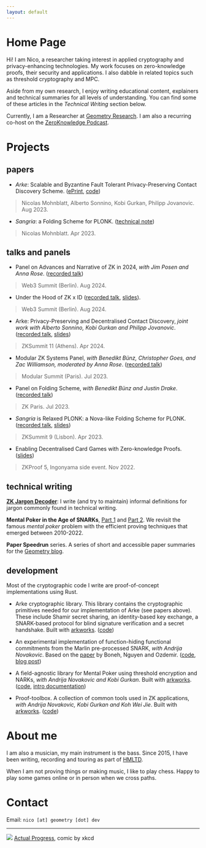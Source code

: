 ```yaml
---
layout: default
---
```


# Home Page

Hi! I am Nico, a researcher taking interest in applied cryptography and privacy-enhancing technologies.
My work focuses on zero-knowledge proofs, their security and applications.
I also dabble in related topics such as threshold cryptography and MPC.

Aside from my own research, I enjoy writing educational content, explainers and technical summaries for all levels of understanding.
You can find some of these articles in the *Technical Writing* section below.

Currently, I am a Researcher at [Geometry Research](https://geometry.dev).
I am also a recurring co-host on the [ZeroKnowledge Podcast](https://zeroknowledge.fm). 

# Projects

## papers
- *Arke*: Scalable and Byzantine Fault Tolerant Privacy-Preserving Contact Discovery Scheme.
([ePrint](https://eprint.iacr.org/2023/1218), [code](https://github.com/asonnino/arke))
> Nicolas Mohnblatt, Alberto Sonnino, Kobi Gurkan, Philipp Jovanovic. Aug 2023.

- *Sangria*: a Folding Scheme for PLONK. ([technical note](https://github.com/geometryresearch/technical_notes/blob/main/sangria_folding_plonk.pdf))
> Nicolas Mohnblatt. Apr 2023.


## talks and panels
- Panel on Advances and Narrative of ZK in 2024, *with Jim Posen and Anna Rose*. ([recorded talk](https://www.youtube.com/watch?v=2AkMEYkU7yY))
> Web3 Summit (Berlin). Aug 2024.

- Under the Hood of ZK x ID ([recorded talk](https://www.youtube.com/watch?v=JIZcDaPJjUg), [slides](https://github.com/nmohnblatt/talks/blob/main/2024_08_web3summit_attested_data.pdf)).
> Web3 Summit (Berlin). Aug 2024.

- Arke: Privacy-Preserving and Decentralised Contact Discovery, *joint work with Alberto Sonnino, Kobi Gurkan and Philipp Jovanovic*. ([recorded talk](https://youtu.be/_TVAYEzDQMM), [slides](https://github.com/nmohnblatt/talks/blob/main/2024_04_Arke_ZKSummit.pdf))
> ZKSummit 11 (Athens). Apr 2024.

- Modular ZK Systems Panel, *with Benedikt Bünz, Christopher Goes, and Zac Williamson, moderated by Anna Rose*. ([recorded talk](https://youtu.be/G7qzkQj7HJI))
> Modular Summit (Paris). Jul 2023.

- Panel on Folding Scheme, *with Benedikt Bünz and Justin Drake*. ([recorded talk](https://youtu.be/2ieRxS9STFs))
> ZK Paris. Jul 2023.

- *Sangria* is Relaxed PLONK: a Nova-like Folding Scheme for PLONK. ([recorded talk](https://youtu.be/D7rQbHpxl7Q), [slides](https://github.com/nmohnblatt/talks/blob/main/2023_04_ZKSummit9_Sangria.pdf))  
> ZKSummit 9 (Lisbon). Apr 2023.

- Enabling Decentralised Card Games with Zero-knowledge Proofs. ([slides](https://github.com/nmohnblatt/talks/blob/main/2022_11_IngoGaming_Mental_Poker.pdf))
> ZKProof 5, Ingonyama side event. Nov 2022.

## technical writing

**[ZK Jargon Decoder](https://zkjargon.github.io)**: I write (and try to maintain) informal definitions for jargon commonly found in technical writing.

**Mental Poker in the Age of SNARKs**, [Part 1](https://geometry.dev/notebook/mental-poker-in-the-age-of-snarks-part-1) and [Part 2](https://geometry.dev/notebook/mental-poker-in-the-age-of-snarks-part-2).
We revisit the famous *mental poker* problem with the efficient proving techniques that emerged between 2010-2022.

**Paper Speedrun** series.
A series of short and accessible paper summaries for the [Geometry blog](https://geometry.xyz/notebook).

## development
Most of the cryptographic code I write are proof-of-concept implementations using Rust.

- Arke cryptographic library.
This library contains the cryptographic primitives needed for our implementation of Arke (see papers above).
These include Shamir secret sharing, an identity-based key exchange, a SNARK-based protocol for blind signature verification and a secret handshake.
Built with [arkworks](https://github.com/arkworks-rs). ([code](https://github.com/asonnino/arke/tree/main/code/arke/crypto))

- An experimental implementation of function-hiding functional commitments from the Marlin pre-processed SNARK, *with Andrija Novakovic*. Based on the [paper](https://eprint.iacr.org/2021/1342) by Boneh, Nguyen and Ozdemir. ([code](https://github.com/geometryresearch/functional-commitment), [blog post](https://geometry.dev/notebook/functional-commitments-zk-under-a-different-lens))

- A field-agnostic library for Mental Poker using threshold encryption and NARKs, *with Andrija Novakovic and Kobi Gurkan*.
Built with [arkworks](https://github.com/arkworks-rs). ([code](https://github.com/geometryresearch/mental-poker), [intro documentation](https://hackmd.io/@nmohnblatt/SJKJfVqzq))

- Proof-toolbox. A collection of common tools used in ZK applications, *with Andrija Novakovic, Kobi Gurkan and Koh Wei Jie*. Built with [arkworks](https://github.com/arkworks-rs). ([code](https://github.com/geometryresearch/proof-toolbox))

# About me

I am also a musician, my main instrument is the bass.
Since 2015, I have been writing, recording and touring as part of [HMLTD](https://www.hmltd.org).

When I am not proving things or making music, I like to play chess.
Happy to play some games online or in person when we cross paths.

# Contact

Email: `nico [at] geometry [dot] dev`

---

![](https://imgs.xkcd.com/comics/actual_progress.png)
[Actual Progress](https://xkcd.com/2797/), comic by xkcd